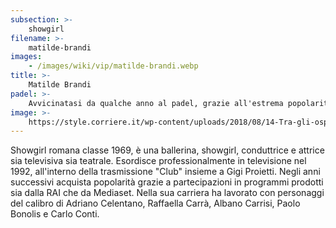 ```yaml
---
subsection: >-
    showgirl
filename: >-
    matilde-brandi
images:
    - /images/wiki/vip/matilde-brandi.webp
title: >-
    Matilde Brandi
padel: >-
    Avvicinatasi da qualche anno al padel, grazie all'estrema popolarità riscossa da questo sport in territorio capitolino, gioca per divertimento con amici e colleghi, che per la frequenza con cui pratica questo sport la definiscono addirittura esperta
image: >-
    https://style.corriere.it/wp-content/uploads/2018/08/14-Tra-gli-ospiti-del-GILLETTE-PADEL-VIP-CUP-Tosca-DAquino-Attrice-e-Matilde-Brandi-Showgirl.jpg
---
```

Showgirl romana classe 1969, è una ballerina, showgirl, conduttrice e attrice sia televisiva sia teatrale. Esordisce professionalmente in televisione nel 1992, all'interno della trasmissione "Club" insieme a Gigi Proietti. Negli anni successivi acquista popolarità grazie a partecipazioni in programmi prodotti sia dalla RAI che da Mediaset. Nella sua carriera ha lavorato con personaggi del calibro di Adriano Celentano, Raffaella Carrà, Albano Carrisi, Paolo Bonolis e Carlo Conti.